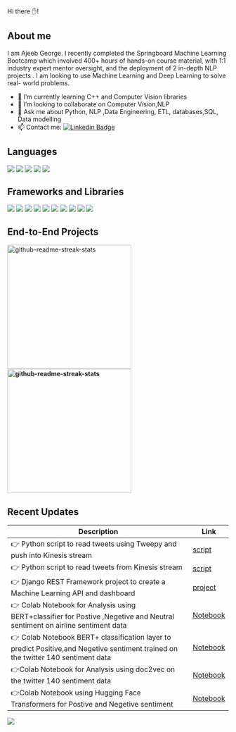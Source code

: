 Hi there ✋!

## About me ##

I am Ajeeb George. I recently completed the Springboard Machine Learning Bootcamp which involved 400+ hours of hands-on course material, with 1:1 industry expert mentor oversight, and the deployment of 2 in-depth NLP projects .
I am looking to use Machine Learning and Deep Learning to solve real- world problems.

- 🌱 I’m currently learning C++ and Computer Vision libraries
- 👯 I’m looking to collaborate on Computer Vision,NLP
- 💬 Ask me about Python, NLP ,Data Engineering, ETL, databases,SQL, Data modelling
- 📫 Contact me:     [![Linkedin Badge](https://img.shields.io/badge/-ajeebgeorge-blue?style=flat&logo=Linkedin&logoColor=white)](www.linkedin.com/in/ajeebgeorge)




##  Languages ##
<p>
  <img src="https://img.shields.io/badge/Python-3776AB?style=for-the-badge&logo=python&logoColor=white" />
  <img src="https://img.shields.io/badge/HTML5-E34F26?style=for-the-badge&logo=html5&logoColor=white" />
  <img src="https://img.shields.io/badge/CSS3-1572B6?style=for-the-badge&logo=css3&logoColor=white" />
  <img src="https://img.shields.io/badge/JavaScript-323330?style=for-the-badge&logo=javascript&logoColor=F7DF1E" />
  <img src="https://img.shields.io/badge/perl-%2339457E.svg?style=for-the-badge&logo=perl&logoColor=white" />
 </p>
 
## Frameworks and Libraries ##
<p>
  <img src="https://img.shields.io/badge/jupyter-%23FA0F00.svg?style=for-the-badge&logo=jupyter&logoColor=white" />
  <img src="https://img.shields.io/badge/TensorFlow-%23FF6F00.svg?style=for-the-badge&logo=TensorFlow&logoColor=white" />
  <img src="https://img.shields.io/badge/Keras-%23D00000.svg?style=for-the-badge&logo=Keras&logoColor=white" />
  <img src="https://img.shields.io/badge/opencv-%23white.svg?style=for-the-badge&logo=opencv&logoColor=white" />
  <img src="https://img.shields.io/badge/scikit--learn-%23F7931E.svg?style=for-the-badge&logo=scikit-learn&logoColor=white" />
  <img src="https://img.shields.io/badge/DJANGO-REST-ff1709?style=for-the-badge&logo=django&logoColor=white&color=ff1709&labelColor=gray" />
  <img src="https://img.shields.io/badge/pandas-%23150458.svg?style=for-the-badge&logo=pandas&logoColor=white" />
  <img src="https://img.shields.io/badge/numpy-%23013243.svg?style=for-the-badge&logo=numpy&logoColor=white" />
  <img src="https://img.shields.io/badge/Matplotlib-%23ffffff.svg?style=for-the-badge&logo=Matplotlib&logoColor=black" />
  <img src="https://img.shields.io/badge/docker-%230db7ed.svg?style=for-the-badge&logo=docker&logoColor=white" />
</p>
  
  
  
  
## End-to-End Projects ##
<a href="https://github.com/agvar/Deep_Learning_Text.git" >
<img width="282" src="https://denvercoder1-github-readme-stats.vercel.app/api/pin/?username=agvar&repo=Deep_Learning_Text&theme=react&bg_color=273849&title_color=F85D7F&icon_color=F8D866&hide_border=true&show_icons=false" alt="github-readme-streak-stats">
  </a>
 
 <b href="https://github.com/agvar/Prediction_Text.git" a>
<img width="282" src="https://denvercoder1-github-readme-stats.vercel.app/api/pin/?username=agvar&repo=Prediction_Text&theme=react&bg_color=273849&title_color=F85D7F&icon_color=F8D866&hide_border=true&show_icons=false" alt="github-readme-streak-stats">
</b>  

## Recent Updates ##

Description   | Link
------------ | -------------
👉 Python script to read tweets using Tweepy and push into Kinesis stream | [script](https://github.com/agvar/Deep_Learning_Text/blob/master/twitter_streaming/twitter_streaming/producer/twitter_stream_message_producer.py)
👉 Python script to read tweets from Kinesis stream | [script](https://github.com/agvar/Deep_Learning_Text/blob/master/twitter_streaming/twitter_streaming/consumer/twitter_stream_message_consumer.py)
👉 Django REST Framework project to create a Machine Learning API and dashboard | [project](https://github.com/agvar/Prediction_Text/tree/master/Prediction_API)
👉 Colab Notebook for Analysis using BERT+classifier for Postive ,Negetive and Neutral sentiment on airline sentiment data|  [Notebook](https://github.com/agvar/Deep_Learning_Text/blob/5810ef018688c973ec6594b9bc29ed8def713692/deep_learning_DS/notebooks/Deep_Learning_BERT_Sentiment_Analysis_keras_v3.ipynb)
👉 Colab Notebook BERT+ classification layer to predict Positive,and Negetive sentiment trained on the twitter 140 sentiment data|  [Notebook](https://github.com/agvar/Deep_Learning_Text/blob/5810ef018688c973ec6594b9bc29ed8def713692/deep_learning_DS/notebooks/Deep_Learning_BERT_Sentiment_Analysis_keras.ipynb)
👉Colab Notebook for Analysis using doc2vec on the twitter 140 sentiment data |  [Notebook](https://github.com/agvar/Deep_Learning_Text/blob/master/deep_learning_DS/notebooks/Deep_Learning_Doc2vec_Sentiment_Analysis.ipynb)
👉Colab Notebook using Hugging Face Transformers for Postive and Negetive sentiment |  [Notebook](https://github.com/agvar/Deep_Learning_Text/blob/master/deep_learning_DS/notebooks/Colab_Deep_Learning_BERT_Sentiment_Analysis.ipynb)


<img align="center" src="https://github-readme-stats.vercel.app/api/top-langs/?username=agvar&layout=compact&theme=cobalt&hide_border=true" />


